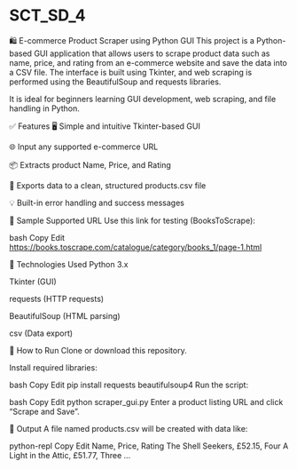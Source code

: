 # SCT_SD_4

🛍️ E-commerce Product Scraper using Python GUI
This project is a Python-based GUI application that allows users to scrape product data such as name, price, and rating from an e-commerce website and save the data into a CSV file. The interface is built using Tkinter, and web scraping is performed using the BeautifulSoup and requests libraries.

It is ideal for beginners learning GUI development, web scraping, and file handling in Python.

✅ Features
🖥️ Simple and intuitive Tkinter-based GUI

🌐 Input any supported e-commerce URL

📦 Extracts product Name, Price, and Rating

📁 Exports data to a clean, structured products.csv file

💡 Built-in error handling and success messages

🧪 Sample Supported URL
Use this link for testing (BooksToScrape):

bash
Copy
Edit
https://books.toscrape.com/catalogue/category/books_1/page-1.html

🔧 Technologies Used
Python 3.x

Tkinter (GUI)

requests (HTTP requests)

BeautifulSoup (HTML parsing)

csv (Data export)

🚀 How to Run
Clone or download this repository.

Install required libraries:

bash
Copy
Edit
pip install requests beautifulsoup4
Run the script:

bash
Copy
Edit
python scraper_gui.py
Enter a product listing URL and click “Scrape and Save”.

📂 Output
A file named products.csv will be created with data like:

python-repl
Copy
Edit
Name, Price, Rating
The Shell Seekers, £52.15, Four
A Light in the Attic, £51.77, Three
...
